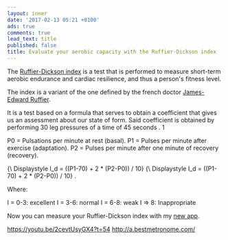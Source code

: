 ```yaml
---
layout: inner
date: '2017-02-13 05:21 +0100'
ads: true
comments: true
lead_text: title
published: false
title: Evaluate your aerobic capacity with the Ruffier-Dickson index
---
```

The [Ruffier-Dickson index](https://es.wikipedia.org/wiki/Test_de_Ruffier#Variante:_.C3.8Dndice_de_Ruffier-Dickson) is a test that is performed to measure short-term aerobic endurance and cardiac resilience, and thus a person's fitness level.

The index is a variant of the one defined by the french doctor [James-Edward Ruffier](https://fr.wikipedia.org/wiki/James-Edward_Ruffier).

It is a test based on a formula that serves to obtain a coefficient that gives us an assessment about our state of form. Said coefficient is obtained by performing 30 leg pressures of a time of 45 seconds . 1

P0 = Pulsations per minute at rest (basal). 
P1 = Pulses per minute after exercise (adaptation). 
P2 = Pulses per minute after one minute of recovery (recovery). 

 {\ Displaystyle I_d = ((P1-70) + 2 * (P2-P0)) / 10} {\ Displaystyle I_d = ((P1-70) + 2 * (P2-P0)) / 10} .

Where:

I = 0-3: excellent 
I = 3-6: normal 
I = 6-8: weak 
I => 8: Inappropriate 

Now you can measure your Ruffier-Dickson index with my [new app](https://apps.garmin.com/es-ES/apps/3448594e-c17a-4c78-8ccf-5ec0cb2d10be). 

https://youtu.be/2cevtUsyGX4?t=54
http://a.bestmetronome.com/


